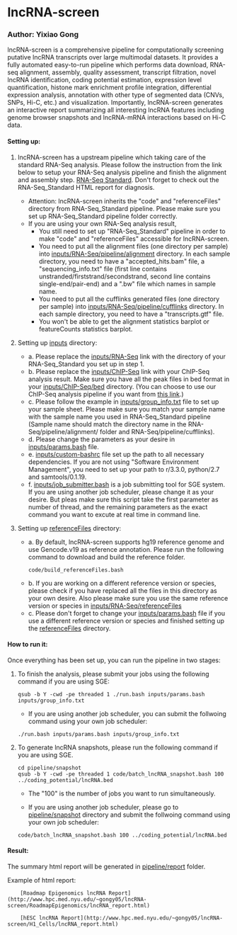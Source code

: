 # lncRNA-screen

### Author: Yixiao Gong

lncRNA-screen is a comprehensive pipeline for computationally screening putative lncRNA transcripts over large multimodal datasets. It provides a fully automated easy-to-run pipeline which performs data download, RNA-seq alignment, assembly, quality assessment, transcript filtration, novel lncRNA identification, coding potential estimation, expression level quantification, histone mark enrichment profile integration, differential expression analysis, annotation with other type of segmented data (CNVs, SNPs, Hi-C, etc.) and visualization. Importantly, lncRNA-screen generates an interactive report summarizing all interesting lncRNA features including genome browser snapshots and lncRNA-mRNA interactions based on Hi-C data. 

#### Setting up:

1. lncRNA-screen has a upstream pipeline which taking care of the standard RNA-Seq analysis. Please follow the instruction from the link below to setup your RNA-Seq analysis pipeline and finish the alignment and assembly step.
  [RNA-Seq Standard](https://github.com/NYU-BFX/RNA-Seq_Standard). Don't forget to check out the RNA-Seq_Standard HTML report for diagnosis.
    * Attention: lncRNA-screen inherits the "code" and "referenceFiles" directory from RNA-Seq_Standard pipeline. Please make sure you set up RNA-Seq_Standard pipeline folder correctly.
    * If you are using your own RNA-Seq analysis result, 
    	+ You still need to set up "RNA-Seq_Standard" pipeline in order to make "code" and "referenceFiles" accessible for lncRNA-screen.
    	+ You need to put all the alignment files (one directory per sample) into [inputs/RNA-Seq/pipeline/alignment](https://github.com/NYU-BFX/RNA-Seq_Standard/tree/master/pipeline/alignment) directory. In each sample directory, you need to have a "accepted_hits.bam" file, a "sequencing_info.txt" file (first line contains unstranded/firststrand/secondstrand, second line contains single-end/pair-end) and a ".bw" file which names in sample name. 
    	+ You need to put all the cufflinks generated files (one directory per sample) into [inputs/RNA-Seq/pipeline/cufflinks](https://github.com/NYU-BFX/RNA-Seq_Standard/tree/master/pipeline/cufflinks) directory. In each sample directory, you need to have a "transcripts.gtf" file.
    	+ You won't be able to get the alignment statistics barplot or featureCounts statistics barplot.

2. Setting up [inputs](inputs/) directory:
    * a. Please replace the [inputs/RNA-Seq](inputs/RNA-Seq) link with the directory of your RNA-Seq_Standard you set up in step 1.
    * b. Please replace the [inputs/ChIP-Seq](inputs/ChIP-Seq) link with your ChIP-Seq analysis result. Make sure you have all the peak files in bed format in your [inputs/ChIP-Seq/bed](inputs/ChIP-Seq/bed) directory. (You can choose to use our ChIP-Seq analysis pipeline if you want from [this link](https://github.com/NYU-BFX/hic-bench/tree/master/pipelines/chipseq-standard).)
    * c. Please follow the example in [inputs/group_info.txt](inputs/group_info.txt) file to set up your sample sheet. Please make sure you match your sample name with the sample name you used in RNA-Seq_Standard pipeline (Sample name should match the directory name in the RNA-Seq/pipeline/alignment/ folder and RNA-Seq/pipeline/cufflinks). 
    * d. Please change the parameters as your desire in [inputs/params.bash](inputs/params.bash) file.
    * e. [inputs/custom-bashrc](https://github.com/NYU-BFX/RNA-Seq_Standard/blob/master/code/custom-bashrc) file set up the path to all necessary dependencies. If you are not using "Software Environment Management", you need to set up your path to r/3.3.0, python/2.7 and samtools/0.1.19. 
    * f. [inputs/job_submitter.bash](https://github.com/NYU-BFX/RNA-Seq_Standard/blob/master/code/job_submitter.bash) is a job submitting tool for SGE system. If you are using another job scheduler, please change it as your desire. But pleas make sure this script take the first parameter as number of thread, and the remaining parameters as the exact command you want to excute at real time in command line. 

3. Setting up [referenceFiles](referenceFiles/) directory:
    * a. By default, lncRNA-screen supports hg19 reference genome and use Gencode.v19 as reference annotation. Please run the following command to download and build the reference folder. 
		```
		code/build_referenceFiles.bash
		```
    * b. If you are working on a different reference version or species, please check if you have replaced all the files in this directory as your own desire. Also please make sure you use the same reference version or species in [inputs/RNA-Seq/referenceFiles](inputs/RNA-Seq/referenceFiles)
    * c. Please don't forget to change your [inputs/params.bash](inputs/params.bash) file if you use a different reference version or species and finished setting up the [referenceFiles](referenceFiles/) directory.


#### How to run it:

Once everything has been set up, you can run the pipeline in two stages:

1. To finish the analysis, please submit your jobs using the following command if you are using SGE:
   
	```
	qsub -b Y -cwd -pe threaded 1 ./run.bash inputs/params.bash inputs/group_info.txt
	```
	* If you are using another job scheduler, you can submit the follwoing command using your own job scheduler:
   
	```
	./run.bash inputs/params.bash inputs/group_info.txt
	```
2. To generate lncRNA snapshots, please run the following command if you are using SGE. 

	```
	cd pipeline/snapshot
	qsub -b Y -cwd -pe threaded 1 code/batch_lncRNA_snapshot.bash 100 ../coding_potential/lncRNA.bed
	```
	* The "100" is the number of jobs you want to run simultaneously.

	* If you are using another job scheduler, please go to [pipeline/snapshot](pipeline/snapshot) directory and submit the follwoing command using your own job scheduler:
   
	```
	code/batch_lncRNA_snapshot.bash 100 ../coding_potential/lncRNA.bed
	```
	

#### Result:
The summary html report will be generated in [pipeline/report](pipeline/report) folder. 

Example of html report:
```
	[Roadmap Epigenomics lncRNA Report](http://www.hpc.med.nyu.edu/~gongy05/lncRNA-screen/RoadmapEpigenomics/lncRNA_report.html)

	[hESC lncRNA Report](http://www.hpc.med.nyu.edu/~gongy05/lncRNA-screen/H1_Cells/lncRNA_report.html)
```
